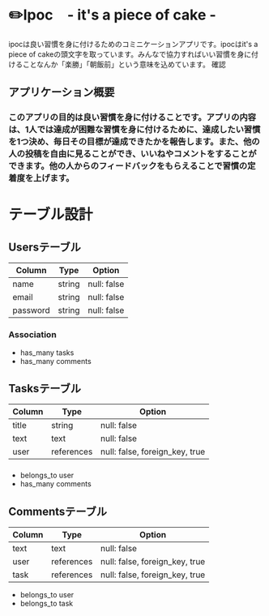 # ✏️Ipoc　- it's a piece of cake -

 ipocは良い習慣を身に付けるためのコミニケーションアプリです。ipocはit's a piece of cakeの頭文字を取っています。みんなで協力すればいい習慣を身に付けることなんか「楽勝」「朝飯前」という意味を込めています。
 確認


## アプリケーション概要

### このアプリの目的は良い習慣を身に付けることです。アプリの内容は、1人では達成が困難な習慣を身に付けるために、達成したい習慣を1つ決め、毎日その目標が達成できたかを報告します。また、他の人の投稿を自由に見ることができ、いいねやコメントをすることができます。他の人からのフィードバックをもらえることで習慣の定着度を上げます。

# テーブル設計

## Usersテーブル

| Column   | Type   | Option      |
| -------- | ------ | ----------- |
| name     | string | null: false |
| email    | string | null: false |
| password | string | null: false |

### Association

- has_many tasks
- has_many comments

## Tasksテーブル

| Column | Type       | Option                         |
| ------ | ---------- | ------------------------------ |
| title  | string     | null: false                    |
| text   | text       | null: false                    |
| user   | references | null: false, foreign_key, true |

###

- belongs_to user
- has_many comments

## Commentsテーブル

| Column | Type       | Option                         | 
| ------ | ---------- | ------------------------------ |
| text   | text       | null: false                    |
| user   | references | null: false, foreign_key, true |
| task   | references | null: false, foreign_key, true |

- belongs_to user
- belongs_to task


